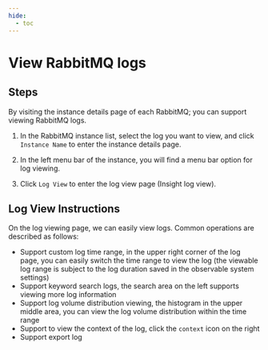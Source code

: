 ```yaml
---
hide:
  - toc
---
```


# View RabbitMQ logs

## Steps

By visiting the instance details page of each RabbitMQ; you can support viewing RabbitMQ logs.

1. In the RabbitMQ instance list, select the log you want to view, and click `Instance Name` to enter the instance details page.

    <!--screenshot-->

2. In the left menu bar of the instance, you will find a menu bar option for log viewing.

    <!--screenshot-->

3. Click `Log View` to enter the log view page (Insight log view).

## Log View Instructions

On the log viewing page, we can easily view logs. Common operations are described as follows:

* Support custom log time range, in the upper right corner of the log page, you can easily switch the time range to view the log (the viewable log range is subject to the log duration saved in the observable system settings)
* Support keyword search logs, the search area on the left supports viewing more log information
* Support log volume distribution viewing, the histogram in the upper middle area, you can view the log volume distribution within the time range
* Support to view the context of the log, click the `context` icon on the right
* Support export log

<!--screenshot-->